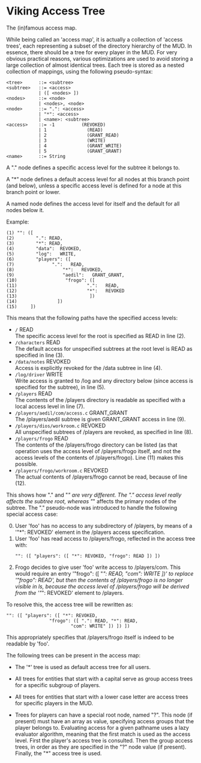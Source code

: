 # Viking Access Tree

The (in)famous access map.

While being called an 'access map', it is actually a collection of 'access trees', each representing a subset of the directory hierarchy of the MUD. In essence, there should be a tree for every player in the MUD. For very obvious practical reasons, various optimizations are used to avoid storing a large collection of almost identical trees. Each tree is stored as a nested collection of mappings, using the following pseudo-syntax:

```
<tree>      ::= <subtree>
<subtree>   ::= <access>
            | ([ <nodes> ])
<nodes>     ::= <node>
            | <nodes>, <node>
<node>      ::= ".": <access>
            | "*": <access>
            | <name>: <subtree>
<access>    ::= -1          (REVOKED)
            | 1               (READ)
            | 2               (GRANT_READ)
            | 3               (WRITE)
            | 4               (GRANT_WRITE)
            | 5               (GRANT_GRANT)
<name>      ::= String
```

A "." node defines a specific access level for the subtree it belongs to.

A "*" node defines a default access level for all nodes at this branch point (and below), unless a specific access level is defined for a node at this branch point or lower.

A named node defines the access level for itself and the default for all nodes below it.

Example:

```
(1) "": ([
(2)        ".": READ,
(3)        "*": READ,
(4)        "data":  REVOKED,
(5)        "log":   WRITE,
(6)        "players": ([
(7)              ".":   READ,
(8)                  "*":   REVOKED,
(9)                  "aedil":   GRANT_GRANT,
(10)                  "frogo": ([
(11)                          ".":   READ,
(12)                          "*":   REVOKED
(13)                           ])
(14)               ])
(15)     ])
```

This means that the following paths have the specified access levels:

- `/`             READ  
  The specific access level for the root is specified as READ in line (2).
- `/characters`           READ  
  The default access for unspecified subtrees at the root level is READ as specified in line (3).
- `/data/notes`           REVOKED  
  Access is explicitly revoked for the /data subtree in line (4).
- `/log/driver`           WRITE  
  Write access is granted to /log and any directory below (since access is specified for the subtree), in line (5).
- `/players`          READ  
  The contents of the /players directory is readable as specified with a local access level in line (7).
- `/players/aedil/com/access.c`   GRANT_GRANT  
  The /players/aedil subtree is given GRANT_GRANT access in line (9).
- `/players/dios/workroom.c`  REVOKED  
  All unspecified subtrees of /players are revoked, as specified in line (8).
- `/players/frogo`        READ  
  The contents of the /players/frogo directory can be listed (as that operation uses the access level of /players/frogo itself, and not the access levels of the contents of /players/frogo). Line (11) makes this possible.
- `/players/frogo/workroom.c` REVOKED  
  The actual contents of /players/frogo cannot be read, because of line (12).

This shows how "." and "*" are very different. The "." access level really affects the subtree root, whereas "*" affects the primary nodes of the subtree. The "." pseudo-node was introduced to handle the following special access case:

0) User 'foo' has no access to any subdirectory of /players, by means of a '"*": REVOKED' element in the /players access specification.
1) User 'foo' has read access to /players/frogo, reflected in the access tree with:
   ```
   "": ([ "players": ([ "*": REVOKED, "frogo": READ ]) ])
   ```
2) Frogo decides to give user 'foo' write access to /players/com. This would require an entry '"frogo": ([ "*": READ, "com": WRITE ])' to replace '"frogo": READ', but then the contents of /players/frogo is no longer visible in ls, because the access level of /players/frogo will be derived from the '"*": REVOKED' element to /players.

To resolve this, the access tree will be rewritten as:
```
"": ([ "players": ([ "*": REVOKED,
                "frogo": ([ ".": READ, "*": READ,
                        "com": WRITE" ]) ]) ])
```

This appropriately specifies that /players/frogo itself is indeed to be readable by 'foo'.

The following trees can be present in the access map:

- The '*' tree is used as default access tree for all users.

- All trees for entities that start with a capital serve as group access trees for a specific subgroup of players.

- All trees for entities that start with a lower case letter are access trees for specific players in the MUD.

- Trees for players can have a special root node, named "?". This node (if present) must have an array as value, specifying access groups that the player belongs to. Evaluating access for a given pathname uses a lazy evaluator algorithm, meaning that the first match is used as the access level. First the player's access tree is consulted. Then the group access trees, in order as they are specified in the "?" node value (if present). Finally, the "*" access tree is used.
